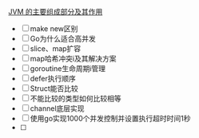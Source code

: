 [JVM 的主要组成部分及其作用](../base/lang/Java/JVM%20的主要组成部分及其作用.md)

- [ ] make new区别
- [ ] Go为什么适合高并发
- [ ] slice、map扩容
- [ ] map哈希冲突i及其解决方案
- [ ] goroutine生命周期i管理
- [ ] defer执行顺序
- [ ] Struct能否比较
- [ ] 不能比较的类型如何比较相等
- [ ] channel底层实现
- [ ] 使用go实现1000个并发控制并设置执行超时时间1秒
- [ ] 